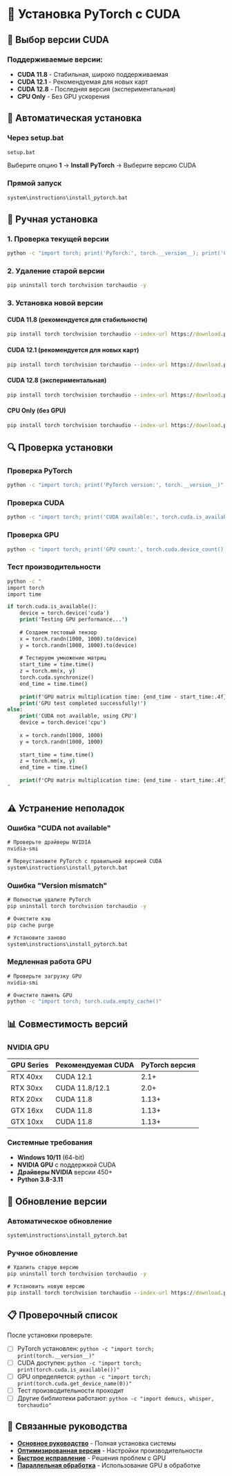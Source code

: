 # 🔧 Установка PyTorch с CUDA

## 🎯 Выбор версии CUDA

### Поддерживаемые версии:
- **CUDA 11.8** - Стабильная, широко поддерживаемая
- **CUDA 12.1** - Рекомендуемая для новых карт
- **CUDA 12.8** - Последняя версия (экспериментальная)
- **CPU Only** - Без GPU ускорения

## 🚀 Автоматическая установка

### Через setup.bat
```cmd
setup.bat
```
Выберите опцию **1** → **Install PyTorch** → Выберите версию CUDA

### Прямой запуск
```cmd
system\instructions\install_pytorch.bat
```

## 🔧 Ручная установка

### 1. Проверка текущей версии
```cmd
python -c "import torch; print('PyTorch:', torch.__version__); print('CUDA:', torch.cuda.is_available())"
```

### 2. Удаление старой версии
```cmd
pip uninstall torch torchvision torchaudio -y
```

### 3. Установка новой версии

#### CUDA 11.8 (рекомендуется для стабильности)
```cmd
pip install torch torchvision torchaudio --index-url https://download.pytorch.org/whl/cu118
```

#### CUDA 12.1 (рекомендуется для новых карт)
```cmd
pip install torch torchvision torchaudio --index-url https://download.pytorch.org/whl/cu121
```

#### CUDA 12.8 (экспериментальная)
```cmd
pip install torch torchvision torchaudio --index-url https://download.pytorch.org/whl/cu128
```

#### CPU Only (без GPU)
```cmd
pip install torch torchvision torchaudio --index-url https://download.pytorch.org/whl/cpu
```

## 🔍 Проверка установки

### Проверка PyTorch
```cmd
python -c "import torch; print('PyTorch version:', torch.__version__)"
```

### Проверка CUDA
```cmd
python -c "import torch; print('CUDA available:', torch.cuda.is_available())"
```

### Проверка GPU
```cmd
python -c "import torch; print('GPU count:', torch.cuda.device_count()); print('GPU name:', torch.cuda.get_device_name(0) if torch.cuda.is_available() else 'No GPU')"
```

### Тест производительности
```cmd
python -c "
import torch
import time

if torch.cuda.is_available():
    device = torch.device('cuda')
    print('Testing GPU performance...')
    
    # Создаем тестовый тензор
    x = torch.randn(1000, 1000).to(device)
    y = torch.randn(1000, 1000).to(device)
    
    # Тестируем умножение матриц
    start_time = time.time()
    z = torch.mm(x, y)
    torch.cuda.synchronize()
    end_time = time.time()
    
    print(f'GPU matrix multiplication time: {end_time - start_time:.4f} seconds')
    print('GPU test completed successfully!')
else:
    print('CUDA not available, using CPU')
    device = torch.device('cpu')
    
    x = torch.randn(1000, 1000)
    y = torch.randn(1000, 1000)
    
    start_time = time.time()
    z = torch.mm(x, y)
    end_time = time.time()
    
    print(f'CPU matrix multiplication time: {end_time - start_time:.4f} seconds')
"
```

## ⚠️ Устранение неполадок

### Ошибка "CUDA not available"
```cmd
# Проверьте драйверы NVIDIA
nvidia-smi

# Переустановите PyTorch с правильной версией CUDA
system\instructions\install_pytorch.bat
```

### Ошибка "Version mismatch"
```cmd
# Полностью удалите PyTorch
pip uninstall torch torchvision torchaudio -y

# Очистите кэш
pip cache purge

# Установите заново
system\instructions\install_pytorch.bat
```

### Медленная работа GPU
```cmd
# Проверьте загрузку GPU
nvidia-smi

# Очистите память GPU
python -c "import torch; torch.cuda.empty_cache()"
```

## 📊 Совместимость версий

### NVIDIA GPU
| GPU Series | Рекомендуемая CUDA | PyTorch версия |
|------------|-------------------|----------------|
| RTX 40xx | CUDA 12.1 | 2.1+ |
| RTX 30xx | CUDA 11.8/12.1 | 2.0+ |
| RTX 20xx | CUDA 11.8 | 1.13+ |
| GTX 16xx | CUDA 11.8 | 1.13+ |
| GTX 10xx | CUDA 11.8 | 1.13+ |

### Системные требования
- **Windows 10/11** (64-bit)
- **NVIDIA GPU** с поддержкой CUDA
- **Драйверы NVIDIA** версии 450+
- **Python 3.8-3.11**

## 🔄 Обновление версии

### Автоматическое обновление
```cmd
system\instructions\install_pytorch.bat
```

### Ручное обновление
```cmd
# Удалить старую версию
pip uninstall torch torchvision torchaudio -y

# Установить новую версию
pip install torch torchvision torchaudio --index-url https://download.pytorch.org/whl/cu121
```

## 📋 Проверочный список

После установки проверьте:

- [ ] PyTorch установлен: `python -c "import torch; print(torch.__version__)"`
- [ ] CUDA доступен: `python -c "import torch; print(torch.cuda.is_available())"`
- [ ] GPU определяется: `python -c "import torch; print(torch.cuda.get_device_name(0))"`
- [ ] Тест производительности проходит
- [ ] Другие библиотеки работают: `python -c "import demucs, whisper, torchaudio"`

## 🔗 Связанные руководства

- **[Основное руководство](MAIN_GUIDE.md)** - Полная установка системы
- **[Оптимизированная версия](OPTIMIZED_GUIDE.md)** - Настройки производительности
- **[Быстрое исправление](TROUBLESHOOTING.md)** - Решения проблем с GPU
- **[Параллельная обработка](PARALLEL_PROCESSING.md)** - Использование GPU в обработке 